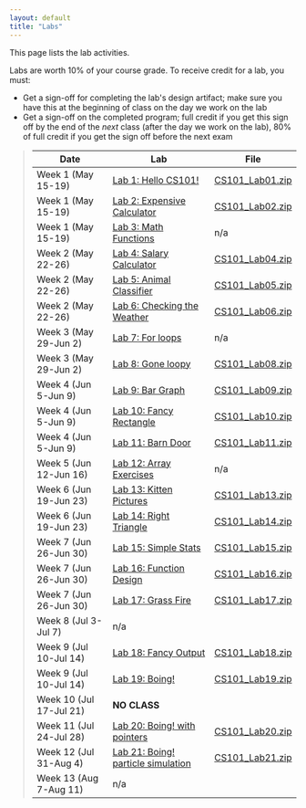 ```yaml
---
layout: default
title: "Labs"
---
```


This page lists the lab activities.

Labs are worth 10% of your course grade.  To receive credit for a lab, you must:

* Get a sign-off for completing the lab's design artifact; make sure you have this at the beginning of class on the day we work on the lab
* Get a sign-off on the completed program; full credit if you get this sign off by the end of the *next* class (after the day we work on the lab), 80% of full credit if you get the sign off before the next exam

> Date | Lab | File
> ---- | --- | ----
> Week 1 (May 15-19)     | [Lab 1: Hello CS101!](lab01.html) | [CS101\_Lab01.zip](src/CS101_Lab01.zip)
> Week 1 (May 15-19)     | [Lab 2: Expensive Calculator](lab02.html) | [CS101\_Lab02.zip](src/CS101_Lab02.zip)
> Week 1 (May 15-19)     | [Lab 3: Math Functions](lab03.html) | n/a
> Week 2 (May 22-26)     | [Lab 4: Salary Calculator](lab04.html) | [CS101\_Lab04.zip](src/CS101_Lab04.zip)
> Week 2 (May 22-26)     | [Lab 5: Animal Classifier](lab05.html) | [CS101\_Lab05.zip](src/CS101_Lab05.zip)
> Week 2 (May 22-26)     | [Lab 6: Checking the Weather](lab06.html) | [CS101\_Lab06.zip](src/CS101_Lab06.zip)
> Week 3 (May 29-Jun 2)  | [Lab 7: For loops](lab07.html) | n/a
> Week 3 (May 29-Jun 2)  | [Lab 8: Gone loopy](lab08.html) | [CS101\_Lab08.zip](src/CS101_Lab08.zip)
> Week 4 (Jun 5-Jun 9)   | [Lab 9: Bar Graph](lab09.html) | [CS101\_Lab09.zip](src/CS101_Lab09.zip)
> Week 4 (Jun 5-Jun 9)   | [Lab 10: Fancy Rectangle](lab10.html) | [CS101\_Lab10.zip](src/CS101_Lab10.zip)
> Week 4 (Jun 5-Jun 9)   | [Lab 11: Barn Door](lab11.html) | [CS101\_Lab11.zip](src/CS101_Lab11.zip)
> Week 5 (Jun 12-Jun 16) | [Lab 12: Array Exercises](lab12.html) | n/a
> Week 6 (Jun 19-Jun 23) | [Lab 13: Kitten Pictures](lab13.html) | [CS101\_Lab13.zip](src/CS101_Lab13.zip)
> Week 6 (Jun 19-Jun 23) | [Lab 14: Right Triangle](lab14.html) | [CS101\_Lab14.zip](src/CS101_Lab14.zip)
> Week 7 (Jun 26-Jun 30) | [Lab 15: Simple Stats](lab15.html) | [CS101\_Lab15.zip](src/CS101_Lab15.zip)
> Week 7 (Jun 26-Jun 30) | [Lab 16: Function Design](lab16.html) | [CS101\_Lab16.zip](src/CS101_Lab16.zip)
> Week 7 (Jun 26-Jun 30) | [Lab 17: Grass Fire](lab17.html) | [CS101\_Lab17.zip](src/CS101_Lab17.zip)
> Week 8 (Jul 3-Jul 7)   | n/a | 
> Week 9 (Jul 10-Jul 14) | [Lab 18: Fancy Output](lab18.html) | [CS101\_Lab18.zip](src/CS101_Lab18.zip)
> Week 9 (Jul 10-Jul 14) | [Lab 19: Boing!](lab19.html) | [CS101\_Lab19.zip](src/CS101_Lab19.zip)
> Week 10 (Jul 17-Jul 21)| **NO CLASS**
> Week 11 (Jul 24-Jul 28)| [Lab 20: Boing! with pointers](lab20.html) | [CS101\_Lab20.zip](src/CS101_Lab20.zip)
> Week 12 (Jul 31-Aug 4) | [Lab 21: Boing! particle simulation](lab21.html) | [CS101\_Lab21.zip](src/CS101_Lab21.zip)
> Week 13 (Aug 7-Aug 11) | n/a |

<!--
> Feb 2 | [Lab 4: Salary Calculator](lab04.html) | [CS101\_Lab04.zip](CS101_Lab04.zip)
> Feb 7 | [Lab 5: Animal Classifier](lab05.html) | [CS101\_Lab05.zip](CS101_Lab05.zip)
> Feb 9 | [Lab 6: Checking the Weather](lab06.html) | [CS101\_Lab06.zip](CS101_Lab06.zip)
> Feb 16 | [Lab 7: For loops](lab07.html) | n/a
> Feb 21 | [Lab 8: Gone loopy](lab08.html) | [CS101\_Lab08.zip](CS101_Lab08.zip)
> Feb 23 | [Lab 9: Bar Graph](lab09.html) | [CS101\_Lab09.zip](CS101_Lab09.zip)
> Mar 7 | [Lab 10: Fancy Rectangle](lab10.html) | [CS101\_Lab10.zip](CS101_Lab10.zip)
> Mar 9 | [Lab 11: Barn Door](lab11.html) | [CS101\_Lab11.zip](CS101_Lab11.zip)
> Mar 21 | [Lab 12: Array Exercises](lab12.html) | n/a
> Mar 23 | [Lab 13: Kitten Pictures](lab13.html) | [CS101\_Lab13.zip](CS101_Lab13.zip)
> Mar 28 | [Lab 14: Right Triangle](lab14.html) | [CS101\_Lab14.zip](CS101_Lab14.zip)
> Mar 30 | [Lab 15: Simple Stats](lab15.html) | [CS101\_Lab15.zip](CS101_Lab15.zip)
> Apr 4 | [Lab 16: Function Design](lab16.html) | [CS101\_Lab16.zip](CS101_Lab16.zip)
> Apr 6 | [Lab 17: Grass Fire](lab17.html) | [CS101\_Lab17.zip](CS101_Lab17.zip)
> Apr 18 | [Lab 18: Fancy Output](lab18.html) | [CS101\_Lab18.zip](CS101_Lab18.zip)
> Apr 18 | [Lab 19: Boing!](lab19.html) | [CS101\_Lab19.zip](CS101_Lab19.zip)
> Apr 20 | [Lab 21: Boing! revisited](lab21.html) | [CS101\_Lab21.zip](CS101_Lab21.zip)
> Apr 25 | [Lab 23: Boing! with pointers](lab23.html) | [CS101\_Lab23.zip](CS101_Lab23.zip)
> Apr 27 | [Lab 25: Boing! particle simulation](lab25.html) | [CS101\_Lab25.zip](CS101_Lab25.zip)

> Apr 25 | [Lab 22: Complex numbers](lab22.html) | [CS101\_Lab22.zip](CS101_Lab22.zip)
> Apr 25 2 | [Lab 24: Mini Golf](lab24.html) | [CS101\_Lab24.zip](CS101_Lab24.zip)
> &mdash; | [Lab 5: Conditions reading/modifying exercise](lab05.html) | [CS101\_Lab05.zip](CS101_Lab05.zip)
> &mdash; | [Lab 11: More Array Exercises](lab11.html) | n/a
> &mdash; | [Lab 15: Functions reading/modifying exercise](lab15.html) | [CS101\_Lab15.zip](CS101_Lab15.zip)
-->
